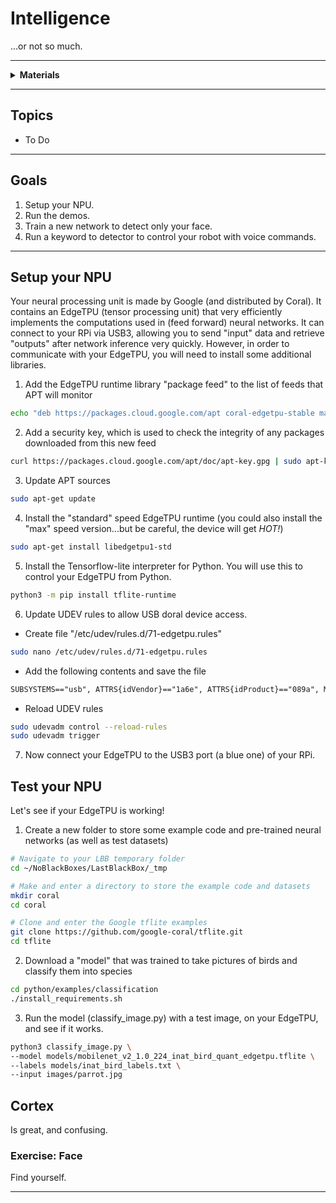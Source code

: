 # Intelligence

...or not so much.

----

<details><summary><b>Materials</b></summary><p>

Contents|Level|Description| # |Data|Link|
:-------|:---:|:----------|:-:|:--:|:--:|
NPU|10|Coral EdgeTPU USB Type-C|1|[-D-](_resources/datasheets/Coral-USB-Accelerator-datasheet.pdf)|[-L-](https://coral.ai/products/accelerator/)
M3 screw (16)|10|16 mm long M3 screw with phillips socket|4|-|-
M3 nut (square)|10|square M3 nut 1.8 mm thick|4|-|[-L-](https://www.accu.co.uk/flat-square-nuts/21326-HFSN-M3-A2)

</p></details>

----

## Topics

- To Do

----

## Goals

1. Setup your NPU.
2. Run the demos.
3. Train a new network to detect only your face.
4. Run a keyword to detector to control your robot with voice commands.

----

## Setup your NPU

Your neural processing unit is made by Google (and distributed by Coral). It contains an EdgeTPU (tensor processing unit) that very efficiently implements the computations used in (feed forward) neural networks. It can connect to your RPi via USB3, allowing you to send "input" data and retrieve "outputs" after network inference very quickly. However, in order to communicate with your EdgeTPU, you will need to install some additional libraries.

1. Add the EdgeTPU runtime library "package feed" to the list of feeds that APT will monitor

```bash
echo "deb https://packages.cloud.google.com/apt coral-edgetpu-stable main" | sudo tee /etc/apt/sources.list.d/coral-edgetpu.list
```

2. Add a security key, which is used to check the integrity of any packages downloaded from this new feed

```bash
curl https://packages.cloud.google.com/apt/doc/apt-key.gpg | sudo apt-key add -
```

3. Update APT sources

```bash
sudo apt-get update
```

4. Install the "standard" speed EdgeTPU runtime (you could also install the "max" speed version...but be careful, the device will get *HOT!*)

```bash
sudo apt-get install libedgetpu1-std
```

5. Install the Tensorflow-lite interpreter for Python. You will use this to control your EdgeTPU from Python.

```bash
python3 -m pip install tflite-runtime
```

6. Update UDEV rules to allow USB doral device access.

- Create file "/etc/udev/rules.d/71-edgetpu.rules"

```bash
sudo nano /etc/udev/rules.d/71-edgetpu.rules
```

- Add the following contents and save the file

```txt
SUBSYSTEMS=="usb", ATTRS{idVendor}=="1a6e", ATTRS{idProduct}=="089a", MODE="0664", TAG+="uaccess"
```

- Reload UDEV rules
```bash
sudo udevadm control --reload-rules
sudo udevadm trigger
```

7. Now connect your EdgeTPU to the USB3 port (a blue one) of your RPi.

## Test your NPU

Let's see if your EdgeTPU is working!

1. Create a new folder to store some example code and pre-trained neural networks (as well as test datasets)

```bash
# Navigate to your LBB temporary folder
cd ~/NoBlackBoxes/LastBlackBox/_tmp

# Make and enter a directory to store the example code and datasets
mkdir coral
cd coral

# Clone and enter the Google tflite examples
git clone https://github.com/google-coral/tflite.git
cd tflite
```

2. Download a "model" that was trained to take pictures of birds and classify them into species

```bash
cd python/examples/classification
./install_requirements.sh
```

3. Run the model (classify_image.py) with a test image, on your EdgeTPU, and see if it works.

```bash
python3 classify_image.py \
--model models/mobilenet_v2_1.0_224_inat_bird_quant_edgetpu.tflite \
--labels models/inat_bird_labels.txt \
--input images/parrot.jpg
```

## Cortex

Is great, and confusing.

### Exercise: Face

Find yourself.

----
